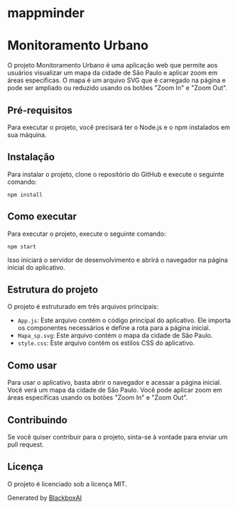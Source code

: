 # mappminder
 # Monitoramento Urbano

O projeto Monitoramento Urbano é uma aplicação web que permite aos usuários visualizar um mapa da cidade de São Paulo e aplicar zoom em áreas específicas. O mapa é um arquivo SVG que é carregado na página e pode ser ampliado ou reduzido usando os botões "Zoom In" e "Zoom Out".

## Pré-requisitos

Para executar o projeto, você precisará ter o Node.js e o npm instalados em sua máquina.

## Instalação

Para instalar o projeto, clone o repositório do GitHub e execute o seguinte comando:

```
npm install
```

## Como executar

Para executar o projeto, execute o seguinte comando:

```
npm start
```

Isso iniciará o servidor de desenvolvimento e abrirá o navegador na página inicial do aplicativo.

## Estrutura do projeto

O projeto é estruturado em três arquivos principais:

* `App.js`: Este arquivo contém o código principal do aplicativo. Ele importa os componentes necessários e define a rota para a página inicial.
* `Mapa_sp.svg`: Este arquivo contém o mapa da cidade de São Paulo.
* `style.css`: Este arquivo contém os estilos CSS do aplicativo.

## Como usar

Para usar o aplicativo, basta abrir o navegador e acessar a página inicial. Você verá um mapa da cidade de São Paulo. Você pode aplicar zoom em áreas específicas usando os botões "Zoom In" e "Zoom Out".

## Contribuindo

Se você quiser contribuir para o projeto, sinta-se à vontade para enviar um pull request.

## Licença

O projeto é licenciado sob a licença MIT.

Generated by [BlackboxAI](https://www.blackbox.ai)
